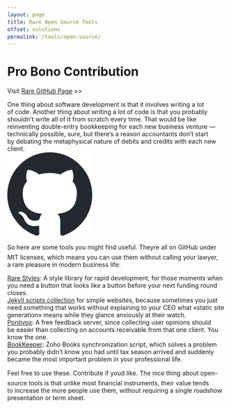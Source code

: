 ```yaml
---
layout: page
title: Rare Open Source Tools
offset: solutions
permalink: /tools/open-source/
---
```


# Pro Bono Contribution

Visit [Rare GitHub Page](https://github.com/raredigits) >>

<div class="IllustratedBlock">
    <div class="IllustratedText">
        One thing about software development is&nbsp;that it&nbsp;involves writing a&nbsp;lot of&nbsp;code. Another thing about writing a&nbsp;lot of&nbsp;code is&nbsp;that you probably shouldn&#146;t write all of&nbsp;it&nbsp;from scratch every time. That would be&nbsp;like reinventing double-entry bookkeeping for each new business venture&nbsp;&#151; technically possible, sure, but there&#146;s a&nbsp;reason accountants don&#146;t start by&nbsp;debating the metaphysical nature of&nbsp;debits and credits with each new client.
    </div>
    <div class="Illustration">
        <img src="/assets/img/common/vendors/github-mark/github-mark.svg">
    </div>
</div>

So&nbsp;here are some tools you might find useful. They&#146;re all on&nbsp;GitHub under MIT licenses, which means you can use them without calling your lawyer, a&nbsp;rare pleasure in&nbsp;modern business life:

<div class="CardsDeck TwoColumns PaddingVerticalLg">
    <div class="Card PaddingLg"><a href="">Rare Styles</a>: A&nbsp;style library for rapid development, for those moments when you need a&nbsp;button that looks like a&nbsp;button before your next funding round closes.</div>
    <div class="Card PaddingLg"><a href="">Jekyll scripts collection</a> for simple websites, because sometimes you just need something that works without explaining to&nbsp;your CEO what &laquo;static site generation&raquo; means while they glance anxiously at&nbsp;their watch.</div>
    <div class="Card PaddingLg"><a href="">Pontivox</a>: A&nbsp;free feedback server, since collecting user opinions should be&nbsp;easier than collecting on&nbsp;accounts receivable from that one client. You know the one.</div>
    <div class="Card PaddingLg"><a href="">BookKeeper</a>: Zoho Books synchronization script, which solves a&nbsp;problem you probably didn&#146;t know you had until tax season arrived and suddenly became the most important problem in&nbsp;your professional life.</div>
</div>

Feel free to&nbsp;use these. Contribute if&nbsp;you&#146;d like. The nice thing about open-source tools is&nbsp;that unlike most financial instruments, their value tends to&nbsp;increase the more people use them, without requiring a&nbsp;single roadshow presentation or&nbsp;term sheet.